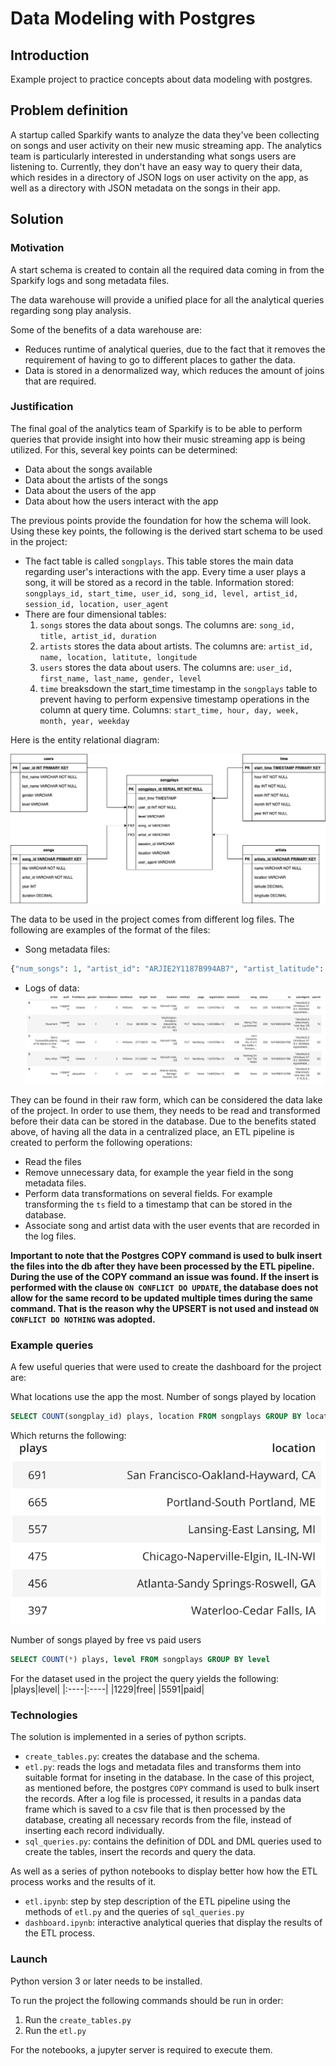 # Data Modeling with Postgres

## Introduction

Example project to practice concepts about data modeling with postgres.

## Problem definition

A startup called Sparkify wants to analyze the data they've been collecting on songs and user activity on their new music streaming app. The analytics team is particularly interested in understanding what songs users are listening to. Currently, they don't have an easy way to query their data, which resides in a directory of JSON logs on user activity on the app, as well as a directory with JSON metadata on the songs in their app.

## Solution

### Motivation

A start schema is created to contain all the required data coming in from the Sparkify logs and song metadata files.

The data warehouse will provide a unified place for all the analytical queries regarding song play analysis.

Some of the benefits of a data warehouse are:

- Reduces runtime of analytical queries, due to the fact that it removes the requirement of having to go to different places to gather the data.
- Data is stored in a denormalized way, which reduces the amount of joins that are required.

### Justification

The final goal of the analytics team of Sparkify is to be able to perform queries that provide insight into how their music streaming app is being utilized. For this, several key points can be determined:

- Data about the songs available
- Data about the artists of the songs
- Data about the users of the app
- Data about how the users interact with the app

The previous points provide the foundation for how the schema will look. Using these key points, the following is the derived start schema to be used in the project:

- The fact table is called `songplays`. This table stores the main data regarding user's interactions with the app. Every time a user plays a song, it will be stored as a record in the table. Information stored: `songplays_id, start_time, user_id, song_id, level, artist_id, session_id, location, user_agent`
- There are four dimensional tables:
  1. `songs` stores the data about songs. The columns are: `song_id, title, artist_id, duration`
  2. `artists` stores the data about artists. The columns are: `artist_id, name, location, latitute, longitude`
  3. `users` stores the data about users. The columns are: `user_id, first_name, last_name, gender, level`
  4. `time` breaksdown the start_time timestamp in the `songplays` table to prevent having to perform expensive timestamp operations in the column at query time. Columns: `start_time, hour, day, week, month, year, weekday`

Here is the entity relational diagram:

![ERD](erd.png)

The data to be used in the project comes from different log files. The following are examples of the format of the files:

- Song metadata files:

```python
{"num_songs": 1, "artist_id": "ARJIE2Y1187B994AB7", "artist_latitude": null, "artist_longitude": null, "artist_location": "", "artist_name": "Line Renaud", "song_id": "SOUPIRU12A6D4FA1E1", "title": "Der Kleine Dompfaff", "duration": 152.92036, "year": 0}
```

- Logs of data:
  ![Log Data](log-data.png)

They can be found in their raw form, which can be considered the data lake of the project. In order to use them, they needs to be read and transformed before their data can be stored in the database. Due to the benefits stated above, of having all the data in a centralized place, an ETL pipeline is created to perform the following operations:

- Read the files
- Remove unnecessary data, for example the year field in the song metadata files.
- Perform data transformations on several fields. For example transforming the `ts` field to a timestamp that can be stored in the database.
- Associate song and artist data with the user events that are recorded in the log files.

**Important to note that the Postgres COPY command is used to bulk insert the files into the db after they have been processed by the ETL pipeline. During the use of the COPY command an issue was found. If the insert is performed with the clause `ON CONFLICT DO UPDATE`, the database does not allow for the same record to be updated multiple times during the same command. That is the reason why the UPSERT is not used and instead `ON CONFLICT DO NOTHING` was adopted.**

### Example queries

A few useful queries that were used to create the dashboard for the project are:

What locations use the app the most. Number of songs played by location

```sql
SELECT COUNT(songplay_id) plays, location FROM songplays GROUP BY location ORDER BY plays DESC
```

Which returns the following:
![Log Data](results.png)

Number of songs played by free vs paid users

```sql
SELECT COUNT(*) plays, level FROM songplays GROUP BY level
```

For the dataset used in the project the query yields the following:
|plays|level|
|:----|:----|
|1229|free|
|5591|paid|

### Technologies

The solution is implemented in a series of python scripts.

- `create_tables.py`: creates the database and the schema.
- `etl.py`: reads the logs and metadata files and transforms them into suitable format for inseting in the database. In the case of this project, as mentioned before, the postgres `COPY` command is used to bulk insert the records. After a log file is processed, it results in a pandas data frame which is saved to a csv file that is then processed by the database, creating all necessary records from the file, instead of inserting each record individually.
- `sql_queries.py`: contains the definition of DDL and DML queries used to create the tables, insert the records and query the data.

As well as a series of python notebooks to display better how how the ETL process works and the results of it.

- `etl.ipynb`: step by step description of the ETL pipeline using the methods of `etl.py` and the queries of `sql_queries.py`
- `dashboard.ipynb`: interactive analytical queries that display the results of the ETL process.

### Launch

Python version 3 or later needs to be installed.

To run the project the following commands should be run in order:

1. Run the `create_tables.py`
2. Run the `etl.py`

For the notebooks, a jupyter server is required to execute them.
